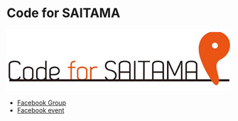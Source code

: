 # Code for SAITAMA

![Code for SAITAMA](image/CfS_logo.png)

- [Facebook Group](https://www.facebook.com/groups/186097664924714/)
- [Facebook event](https://www.facebook.com/pg/Code4SAITAMA/events/?ref=page_internal)
